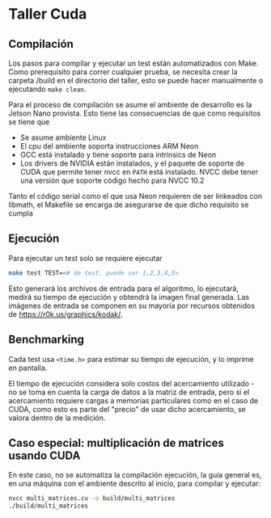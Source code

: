 # Taller Cuda 

## Compilación

Los pasos para compilar y ejecutar un test están automatizados con Make. Como
prerequisito para correr cualquier prueba, se necesita crear la carpeta /build
en el directorio del taller, esto se puede hacer manualmente o ejecutando 
`make clean`.

Para el proceso de compilación se asume el ambiente de desarrollo es la Jetson
Nano provista. Esto tiene las consecuencias de que como requisitos se tiene que

- Se asume ambiente Linux
- El cpu del ambiente soporta instrucciones ARM Neon 
- GCC está instalado y tiene soporte para intrinsics de Neon 
- Los drivers de NVIDIA están instalados, y el paquete de soporte de CUDA que 
  permite tener nvcc en `PATH` está instalado. NVCC debe tener una versión que 
  soporte código hecho para NVCC 10.2

Tanto el código serial como el que usa Neon requieren de ser linkeados con 
libmath, el Makefile se encarga de asegurarse de que dicho requisito se cumpla

## Ejecución

Para ejecutar un test solo se requiere ejecutar 

```Bash
make test TEST=<# de test, puede ser 1,2,3,4,5>
```

Esto generará los archivos de entrada para el algoritmo, lo ejecutará, medirá
su tiempo de ejecución y obtendrá la imagen final generada. Las imágenes de 
entrada se componen en su mayoría por recursos obtenidos de 
<https://r0k.us/graphics/kodak/>. 
## Benchmarking

Cada test usa `<time.h>` para estimar su tiempo de ejecución, y lo imprime en 
pantalla.

El tiempo de ejecución considera solo costos del acercamiento utilizado - no se 
toma en cuenta la carga de datos a la matriz de entrada, pero si el 
acercamiento requiere cargas a memorias particulares como en el caso de CUDA, 
como esto es parte del "precio" de usar dicho acercamiento, se valora dentro de 
la medición.


## Caso especial: multiplicación de matrices usando CUDA 

En este caso, no se automatiza la compilación ejecución, la guía general es, en 
una máquina con el ambiente descrito al inicio, para compilar y ejecutar:

```Bash
nvcc multi_matrices.cu -o build/multi_matrices
./build/multi_matrices
```

